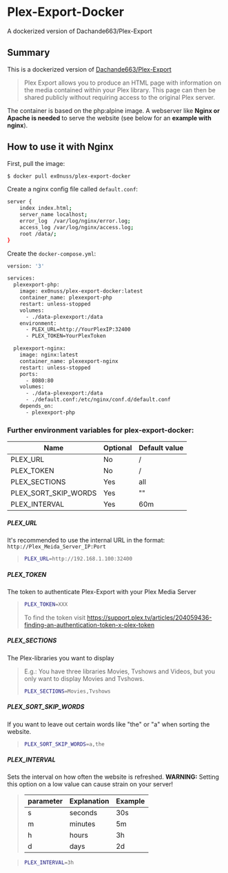 # Plex-Export-Docker
A dockerized version of Dachande663/Plex-Export


## Summary
This is a dockerized version of [Dachande663/Plex-Export](https://github.com/Dachande663/Plex-Export)

> Plex Export allows you to produce an HTML page with information on the media contained within your Plex library. This page can then be shared publicly without requiring access to the original Plex server.

The container is based on the php:alpine image.
A webserver like **Nginx or Apache is needed** to serve the website (see below for an **example with nginx**).

## How to use it with Nginx

First, pull the image:
```sh 
$ docker pull ex0nuss/plex-export-docker 
```

Create a nginx config file called `default.conf`:
```sh 
server {
    index index.html;
    server_name localhost;
    error_log  /var/log/nginx/error.log;
    access_log /var/log/nginx/access.log;
    root /data/;
}
```


Create the `docker-compose.yml`:
```sh
version: '3'

services:
  plexexport-php:
    image: ex0nuss/plex-export-docker:latest
    container_name: plexexport-php
    restart: unless-stopped
    volumes:
      - ./data-plexexport:/data
    environment:
      - PLEX_URL=http://YourPlexIP:32400
      - PLEX_TOKEN=YourPlexToken

  plexexport-nginx:
    image: nginx:latest
    container_name: plexexport-nginx
    restart: unless-stopped
    ports:
      - 8080:80
    volumes:
      - ./data-plexexport:/data
      - ./default.conf:/etc/nginx/conf.d/default.conf
    depends_on:
      - plexexport-php
```

### Further environment variables for plex-export-docker:
| Name| Optional| Default value|
| ------ | ------ |------ |
| PLEX_URL|  No| / |
| PLEX_TOKEN| No | / |
| PLEX_SECTIONS| Yes | all |
| PLEX_SORT_SKIP_WORDS | Yes | "" |
| PLEX_INTERVAL| Yes | 60m |

##### PLEX_URL
It's recommended to use the internal URL in the format: `http://Plex_Meida_Server_IP:Port`
> ```sh 
> PLEX_URL=http://192.168.1.100:32400
> ```

##### PLEX_TOKEN
The token to authenticate Plex-Export with your Plex Media Server
> ```sh 
> PLEX_TOKEN=XXX
> ```
> To find the token visit https://support.plex.tv/articles/204059436-finding-an-authentication-token-x-plex-token


##### PLEX_SECTIONS
The Plex-libraries you want to display
> E.g.: You have three libraries Movies, Tvshows and Videos, but you only want to display Movies and Tvshows.
> ```sh 
> PLEX_SECTIONS=Movies,Tvshows
> ```

##### PLEX_SORT_SKIP_WORDS 
If you want to leave out certain words like "the" or "a" when sorting the website.
> ```sh 
> PLEX_SORT_SKIP_WORDS=a,the
> ```

##### PLEX_INTERVAL
Sets the interval on how often the website is refreshed. 
**WARNING:** Setting this option on a low value can cause strain on your server!

> | parameter| Explanation| Example|
> | ------ | ------ |------ |
> | s| seconds | 30s |
> | m| minutes | 5m |
> | h| hours | 3h |
> | d | days | 2d |

> ```sh 
> PLEX_INTERVAL=3h
> ```
